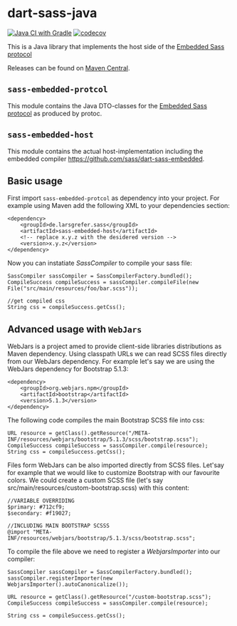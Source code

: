 # dart-sass-java

[![Java CI with Gradle](https://github.com/larsgrefer/dart-sass-java/actions/workflows/gradle.yml/badge.svg)](https://github.com/larsgrefer/dart-sass-java/actions/workflows/gradle.yml)
[![codecov](https://codecov.io/gh/larsgrefer/dart-sass-java/branch/master/graph/badge.svg?token=WPUF2AWJVF)](https://codecov.io/gh/larsgrefer/dart-sass-java)

This is a Java library that implements the host side of the [Embedded Sass
protocol](https://github.com/sass/embedded-protocol)

Releases can be found on [Maven Central](https://mvnrepository.com/artifact/de.larsgrefer.sass).

## `sass-embedded-protcol`

This module contains the Java DTO-classes for the [Embedded Sass protocol](https://github.com/sass/embedded-protocol) as produced by protoc.

## `sass-embedded-host`

This module contains the actual host-implementation including the embedded compiler https://github.com/sass/dart-sass-embedded.

## Basic usage

First import `sass-embedded-protcol` as dependency into your project. For example using Maven add the following XML to your dependencies section:

```
<dependency>
    <groupId>de.larsgrefer.sass</groupId>
    <artifactId>sass-embedded-host</artifactId>
    <!-- replace x.y.z with the desidered version -->
    <version>x.y.z</version>
</dependency>
```

Now you can instatiate *SassCompiler* to compile your sass file: 

```
SassCompiler sassCompiler = SassCompilerFactory.bundled();
CompileSuccess compileSuccess = sassCompiler.compileFile(new File("src/main/resources/foo/bar.scss"));

//get compiled css
String css = compileSuccess.getCss();
```

## Advanced usage with `WebJars`

WebJars is a project amed to provide client-side libraries distributions as Maven dependency. Using classpath URLs we can read SCSS files directly from our WebJars dependency. For example let's say we are using the WebJars dependency for Bootstrap 5.1.3:

```
<dependency>
    <groupId>org.webjars.npm</groupId>
    <artifactId>bootstrap</artifactId>
    <version>5.1.3</version>
</dependency>
```

The following code compiles the main Bootstrap SCSS file into css:

```
URL resource = getClass().getResource("/META-INF/resources/webjars/bootstrap/5.1.3/scss/bootstrap.scss");
CompileSuccess compileSuccess = sassCompiler.compile(resource);
String css = compileSuccess.getCss(); 
```

Files form WebJars can be also imported directly from SCSS files. Let'say for example that we would like to customize Bootstrap with our favourite colors. We could create a custom SCSS file (let's say src/main/resources/custom-bootstrap.scss) with this content:

```
//VARIABLE OVERRIDING
$primary: #712cf9;
$secondary: #f19027;

//INCLUDING MAIN BOOTSTRAP SCSSS
@import "META-INF/resources/webjars/bootstrap/5.1.3/scss/bootstrap.scss";
```

To compile the file above we need to register a *WebjarsImporter* into our compiler:

```
SassCompiler sassCompiler = SassCompilerFactory.bundled();
sassCompiler.registerImporter(new WebjarsImporter().autoCanonicalize());

URL resource = getClass().getResource("/custom-bootstrap.scss");
CompileSuccess compileSuccess = sassCompiler.compile(resource);

String css = compileSuccess.getCss();
```
